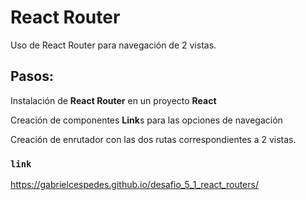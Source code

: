 # React Router

Uso de React Router para navegación de 2 vistas.

## Pasos: 
Instalación de **React Router** en un proyecto **React**

Creación de componentes **Link**s para las opciones de navegación

Creación de enrutador con las dos rutas correspondientes a 2 vistas.

### `link`

https://gabrielcespedes.github.io/desafio_5_1_react_routers/


